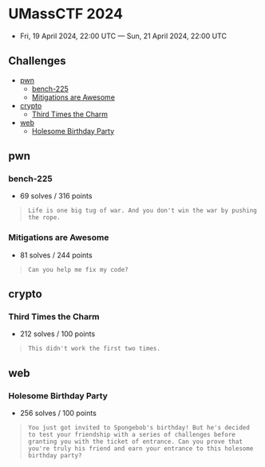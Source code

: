 # UMassCTF 2024

- Fri, 19 April 2024, 22:00 UTC — Sun, 21 April 2024, 22:00 UTC

## Challenges

- [pwn](#pwn)
    - [bench-225](#bench-225)
    - [Mitigations are Awesome](#mitigations-are-awesome)
- [crypto](#crypto)
    - [Third Times the Charm](#third-times-the-charm)
- [web](#web)
    - [Holesome Birthday Party](#holesome-birthday-party)

## pwn

### bench-225

- 69 solves / 316 points

> ``` Life is one big tug of war. And you don't win the war by pushing the rope. ```

### Mitigations are Awesome

- 81 solves / 244 points

> ``` Can you help me fix my code? ```

## crypto

### Third Times the Charm

- 212 solves / 100 points

> ``` This didn't work the first two times. ```

## web

### Holesome Birthday Party

- 256 solves / 100 points

> ``` You just got invited to Spongebob's birthday! But he's decided to test your friendship with a series of challenges before granting you with the ticket of entrance. Can you prove that you're truly his friend and earn your entrance to this holesome birthday party? ```